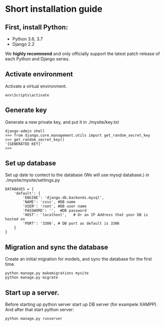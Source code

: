 # Short installation guide

## First, install Python:
- Python 3.6, 3.7
- Django 2.2

We **highly recommend** and only officially support the latest patch release of each Python and Django series.

## Activate environment
Activate a virtual environment.
```
env\Scripts\activate
```

## Generate key
Generate a new private key, and put it in ./mysite/key.txt
```
django-admin shell
>>> from django.core.management.utils import get_random_secret_key
>>> get_random_secret_key()
'[GENERATED KEY]'
>>>
```

## Set up database
Set up date to contect to the database (We will use mysql database.) in ./mysite/mysite/settings.py
```
DATABASES = {
    'default': {
        'ENGINE': 'django.db.backends.mysql',
        'NAME': 'csss', #DB name
        'USER': 'root', #DB user name
        'PASSWORD': '',  #DB password
        'HOST': 'localhost',   # Or an IP Address that your DB is hosted on
        'PORT': '3306', # DB port as default is 3306
    }
}
```

## Migration and sync the database
Create an initial migration for models, and sync the database for the first time.
```
python manage.py makemigrations mysite
python manage.py migrate
```


## Start up a server.
Before starting up python server start up DB server (for exampele XAMPP).
And after that start python server:
```
python manage.py runserver
```
